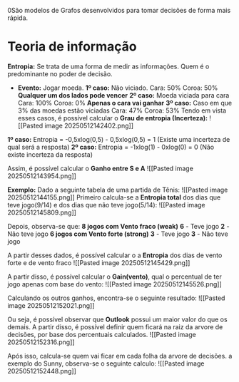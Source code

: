 0São modelos de Grafos desenvolvidos para tomar decisões de forma mais rápida.

# Teoria de informação
**Entropia:** Se trata de uma forma de medir as informações. Quem é o predominante no poder de decisão.
- **Evento:** Jogar moeda.
	**1º caso:** Não viciado.
		Cara: 50%
		Coroa: 50%
		**Qualquer um dos lados pode vencer**
	**2º caso:** Moeda viciada para cara
		Cara: 100%
		Coroa: 0%
		**Apenas o cara vai ganhar**
	**3º caso:** Caso em que 3% das moedas estão viciadas
		Cara: 47%
		Coroa: 53%
Tendo em vista esses casos, é possível calcular o **Grau de entropia (Incerteza):**
![[Pasted image 20250512142402.png]]

**1º caso:**
	Entropia = -0,5xlog(0,5) - 0,5xlog(0,5) = 1 (Existe uma incerteza de qual será a resposta)
**2º caso:**
	Entropia = -1xlog(1) - 0xlog(0) = 0 (Não existe incerteza da resposta)

Assim, é possível calcular o **Ganho entre S e A**
![[Pasted image 20250512143954.png]]

**Exemplo:**
Dado a seguinte tabela de uma partida de Tênis:
![[Pasted image 20250512144155.png]]
Primeiro calcula-se a **Entropia total** dos dias que teve jogo(9/14) e dos dias que não teve jogo(5/14):
	![[Pasted image 20250512145809.png]]

Depois, observa-se que:
	**8 jogos com Vento fraco (weak)**
		**6** - Teve jogo
		**2** - Não teve jogo
	**6 jogos com Vento forte (strong)**
		**3** - Teve jogo
		**3** - Não teve jogo

A partir desses dados, é possível calcular o a **Entropia** dos dias de vento forte e de vento fraco
	![[Pasted image 20250512145429.png]]

A partir disso, é possível calcular o **Gain(vento)**, qual o percentual de ter jogo apenas com base do vento:
	![[Pasted image 20250512145526.png]]

Calculando os outros ganhos, encontra-se o seguinte resultado:
	![[Pasted image 20250512152021.png]]

Ou seja, é possível observar que **Outlook** possui um maior valor do que os demais. A partir disso, é possível definir quem ficará na raiz da arvore de decisões, por base dos percentuais calculados.
	![[Pasted image 20250512152316.png]]

Após isso, calcula-se quem vai ficar em cada folha da arvore de decisões. a exemplo do Sunny, observa-se o seguinte calculo:
	![[Pasted image 20250512152448.png]]
